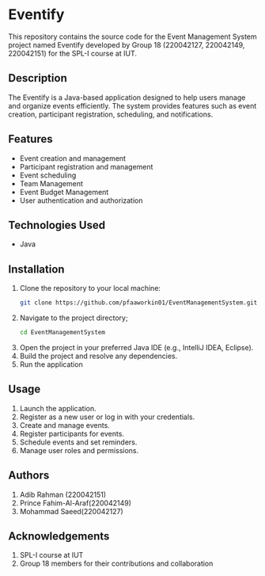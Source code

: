 # Eventify 

This repository contains the source code for the Event Management System project named Eventify developed by Group 18 (220042127, 220042149, 220042151) for the SPL-I course at IUT.

## Description

The Eventify is a Java-based application designed to help users manage and organize events efficiently. The system provides features such as event creation, participant registration, scheduling, and notifications.

## Features

- Event creation and management
- Participant registration and management
- Event scheduling
- Team Management
- Event Budget Management 
- User authentication and authorization

## Technologies Used

- Java

## Installation

1. Clone the repository to your local machine:
   ```bash
   git clone https://github.com/pfaaworkin01/EventManagementSystem.git
2. Navigate to the project directory;
    ```bash
    cd EventManagementSystem
3. Open the project in your preferred Java IDE (e.g., IntelliJ IDEA, Eclipse).
4. Build the project and resolve any dependencies.
5. Run the application

## Usage
1. Launch the application.
2. Register as a new user or log in with your credentials.
3. Create and manage events.
4. Register participants for events.
5. Schedule events and set reminders.
6. Manage user roles and permissions.

## Authors
1. Adib Rahman (220042151)
2. Prince Fahim-Al-Araf(220042149)
3. Mohammad Saeed(220042127)

## Acknowledgements
1. SPL-I course at IUT
2. Group 18 members for their contributions and collaboration
